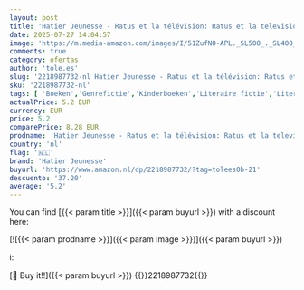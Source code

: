 ```yaml
---
layout: post
title: 'Hatier Jeunesse - Ratus et la télévision: Ratus et la television'
date: 2025-07-27 14:04:57
image: 'https://m.media-amazon.com/images/I/51ZufNO-APL._SL500_._SL400_.jpg'
comments: true
category: ofertas
author: 'tole.es'
slug: '2218987732-nl Hatier Jeunesse - Ratus et la télévision: Ratus et la...'
sku: '2218987732-nl'
tags: [ 'Boeken','Genrefictie','Kinderboeken','Literaire fictie','Literatuur & fictie','Literatuur & fictie voor kinderen','Moderne literatuur & fictie','hatier jeunesse','🇳🇱', ]
actualPrice: 5.2 EUR
currency: EUR
price: 5.2
comparePrice: 8.28 EUR
prodname: 'Hatier Jeunesse - Ratus et la télévision: Ratus et la television'
country: 'nl'
flag: '🇳🇱'
brand: 'Hatier Jeunesse'
buyurl: 'https://www.amazon.nl/dp/2218987732/?tag=tolees0b-21'
descuento: '37.20'
average: '5.2'
---
```


You can find [{{< param title >}}]({{< param buyurl >}}) with a discount here:

[![{{< param prodname >}}]({{< param image >}})]({{< param buyurl >}})

ℹ️:


[🛒 Buy it!!]({{< param buyurl >}})
{{<world>}}2218987732{{</world>}}
